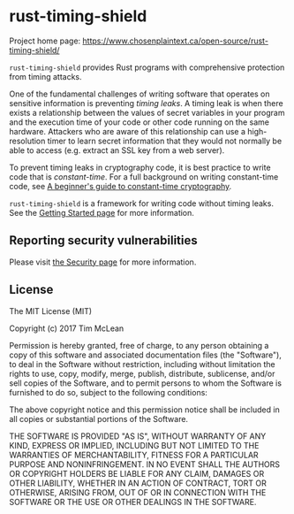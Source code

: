 # rust-timing-shield

Project home page: https://www.chosenplaintext.ca/open-source/rust-timing-shield/

`rust-timing-shield` provides Rust programs with comprehensive protection from
timing attacks.

One of the fundamental challenges of writing software that operates on sensitive information
is preventing *timing leaks*. A timing leak is when there exists a relationship between the
values of secret variables in your program and the execution time of your code or other code
running on the same hardware. Attackers who are aware of this relationship can use a
high-resolution timer to learn secret information that they would not normally be able to
access (e.g. extract an SSL key from a web server).

To prevent timing leaks in cryptography code, it is best practice to write code that is
*constant-time*. For a full background on writing constant-time code, see [A beginner's guide
to constant-time
cryptography](https://www.chosenplaintext.ca/articles/beginners-guide-constant-time-cryptography.html).

`rust-timing-shield` is a framework for writing code without timing leaks.
See the [Getting Started
page](https://www.chosenplaintext.ca/open-source/rust-timing-shield/getting-started) for more
information.

## Reporting security vulnerabilities

Please visit [the Security
page](https://www.chosenplaintext.ca/open-source/rust-timing-shield/security)
for more information.

## License

The MIT License (MIT)

Copyright (c) 2017 Tim McLean

Permission is hereby granted, free of charge, to any person obtaining a copy of
this software and associated documentation files (the "Software"), to deal in
the Software without restriction, including without limitation the rights to
use, copy, modify, merge, publish, distribute, sublicense, and/or sell copies
of the Software, and to permit persons to whom the Software is furnished to do
so, subject to the following conditions:

The above copyright notice and this permission notice shall be included in all
copies or substantial portions of the Software.

THE SOFTWARE IS PROVIDED "AS IS", WITHOUT WARRANTY OF ANY KIND, EXPRESS OR
IMPLIED, INCLUDING BUT NOT LIMITED TO THE WARRANTIES OF MERCHANTABILITY,
FITNESS FOR A PARTICULAR PURPOSE AND NONINFRINGEMENT. IN NO EVENT SHALL THE
AUTHORS OR COPYRIGHT HOLDERS BE LIABLE FOR ANY CLAIM, DAMAGES OR OTHER
LIABILITY, WHETHER IN AN ACTION OF CONTRACT, TORT OR OTHERWISE, ARISING FROM,
OUT OF OR IN CONNECTION WITH THE SOFTWARE OR THE USE OR OTHER DEALINGS IN THE
SOFTWARE.
